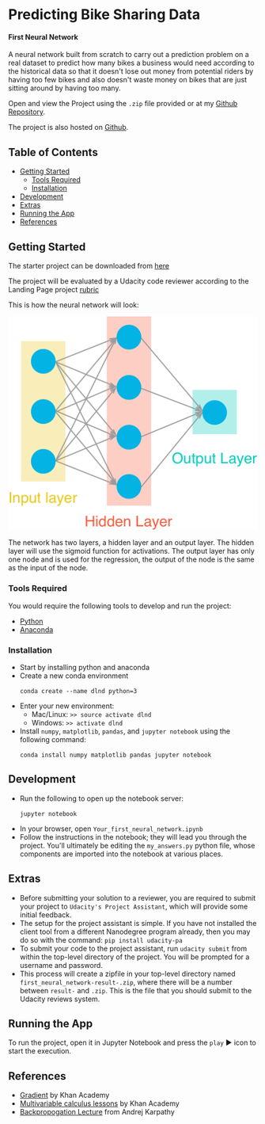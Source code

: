 # Predicting Bike Sharing Data
#### First Neural Network

A neural network built from scratch to carry out a prediction problem on a real dataset to predict how many bikes a business would need according to the historical data so that it doesn't lose out money from potential riders by having too few bikes and also doesn't waste money on bikes that are just sitting around by having too many.

Open and view the Project using the `.zip` file provided or at my [Github Repository](https://github.com/madhur-taneja/Predicting-Bike-Sharing-Data).

The project is also hosted on [Github](https://madhur-taneja.github.io/Predicting-Bike-Sharing-Data/Your_first_neural_network).

## Table of Contents
- [Getting Started](#getting-started)
	- [Tools Required](#tools-required)
	- [Installation](#installation)
- [Development](#development)
- [Extras](#extras)
- [Running the App](#running-the-app)
- [References](#references)

## Getting Started

The starter project can be downloaded from [here](https://github.com/udacity/deep-learning/tree/master/first-neural-network)

The project will be evaluated by a Udacity code reviewer according to the Landing Page project [rubric](https://review.udacity.com/#!/rubrics/700/view)

This is how the neural network will look:

![first-neural-network](./assets/neural_network.png)

The network has two layers, a hidden layer and an output layer. The hidden layer will use the sigmoid function for activations. The output layer has only one node and is used for the regression, the output of the node is the same as the input of the node.

### Tools Required

You would require the following tools to develop and run the project:

* [Python](https://www.python.org/downloads/)
* [Anaconda](https://www.anaconda.com/products/individual)

### Installation

* Start by installing python and anaconda
* Create a new conda environment
	```
	conda create --name dlnd python=3
	```
* Enter your new environment:
	* Mac/Linux: `>> source activate dlnd`
	* Windows: `>> activate dlnd`
* Install `numpy`, `matplotlib`, `pandas`, and `jupyter notebook` using the following command:
	```
	conda install numpy matplotlib pandas jupyter notebook
	```

## Development

* Run the following to open up the notebook server:
	```
	jupyter notebook
	```
* In your browser, open `Your_first_neural_network.ipynb`
* Follow the instructions in the notebook; they will lead you through the project. You'll ultimately be editing the `my_answers.py` python file, whose components are imported into the notebook at various places.

## Extras

* Before submitting your solution to a reviewer, you are required to submit your project to `Udacity's Project Assistant`, which will provide some initial feedback.
* The setup for the project assistant is simple. If you have not installed the client tool from a different Nanodegree program already, then you may do so with the command: `pip install udacity-pa`
* To submit your code to the project assistant, run `udacity submit` from within the top-level directory of the project. You will be prompted for a username and password.
* This process will create a zipfile in your top-level directory named `first_neural_network-result-.zip`, where there will be a number between `result-` and 	`.zip`. This is the file that you should submit to the Udacity reviews system.

## Running the App

To run the project, open it in Jupyter Notebook and press the `play`  :arrow_forward:  icon to start the execution.

## References

* [Gradient](https://www.khanacademy.org/math/multivariable-calculus/multivariable-derivatives/gradient-and-directional-derivatives/v/gradient) by Khan Academy
* [Multivariable calculus lessons](https://www.khanacademy.org/math/multivariable-calculus) by Khan Academy
* [Backpropogation Lecture](https://www.youtube.com/watch?v=59Hbtz7XgjM) from Andrej Karpathy
